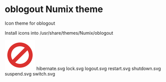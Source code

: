 # oblogout Numix theme

Icon theme for oblogout

Install icons into /usr/share/themes/Numix/oblogout

![cancel.svg](cancel.svg)
hibernate.svg
lock.svg
logout.svg
restart.svg
shutdown.svg
suspend.svg
switch.svg
